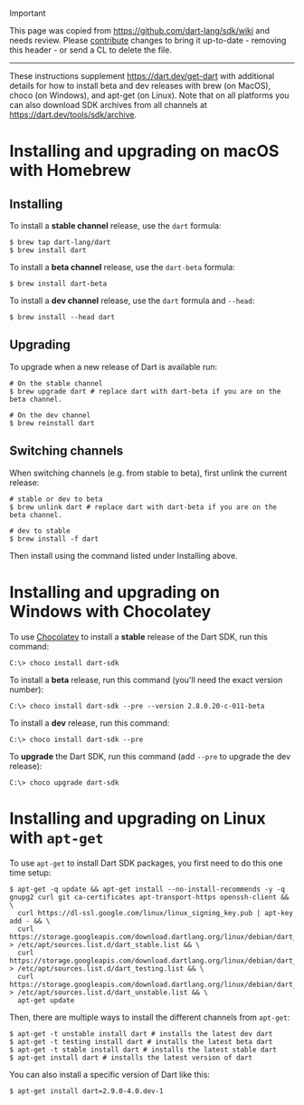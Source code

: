 > [!IMPORTANT]
> This page was copied from https://github.com/dart-lang/sdk/wiki and needs review.
> Please [contribute](../CONTRIBUTING.md) changes to bring it up-to-date -
> removing this header - or send a CL to delete the file.

---

These instructions supplement https://dart.dev/get-dart with additional details for how to install beta and dev releases with brew (on MacOS), choco (on Windows), and apt-get (on Linux). Note that on all platforms you can also download SDK archives from all channels at https://dart.dev/tools/sdk/archive.

# Installing and upgrading on macOS with Homebrew

## Installing

To install a **stable channel** release, use the `dart` formula:

```terminal
$ brew tap dart-lang/dart
$ brew install dart
```

To install a **beta channel** release, use the `dart-beta` formula:

```terminal
$ brew install dart-beta
```

To install a **dev channel** release, use the `dart` formula and `--head`:

```terminal
$ brew install --head dart
```

## Upgrading

To upgrade when a new release of Dart is available run:

```terminal
# On the stable channel
$ brew upgrade dart # replace dart with dart-beta if you are on the beta channel.

# On the dev channel
$ brew reinstall dart
```

## Switching channels

When switching channels (e.g. from stable to beta), first unlink the current release:

```terminal
# stable or dev to beta
$ brew unlink dart # replace dart with dart-beta if you are on the beta channel.

# dev to stable
$ brew install -f dart
```

Then install using the command listed under Installing above.

# Installing and upgrading on Windows with Chocolatey

To use [Chocolatey][] to install a **stable** release of the Dart SDK, run this
command:

```terminal
C:\> choco install dart-sdk
```

To install a **beta** release, run this command (you'll need the exact version
number):

```terminal
C:\> choco install dart-sdk --pre --version 2.8.0.20-c-011-beta
```

To install a **dev** release, run this command:

```terminal
C:\> choco install dart-sdk --pre
```

To **upgrade** the Dart SDK, run this command
(add `--pre` to upgrade the dev release):

```terminal
C:\> choco upgrade dart-sdk
```

# Installing and upgrading on Linux with `apt-get`

To use `apt-get` to install Dart SDK packages, you first need to do this one time setup:

```
$ apt-get -q update && apt-get install --no-install-recommends -y -q gnupg2 curl git ca-certificates apt-transport-https openssh-client && \
  curl https://dl-ssl.google.com/linux/linux_signing_key.pub | apt-key add - && \
  curl https://storage.googleapis.com/download.dartlang.org/linux/debian/dart_stable.list > /etc/apt/sources.list.d/dart_stable.list && \
  curl https://storage.googleapis.com/download.dartlang.org/linux/debian/dart_testing.list > /etc/apt/sources.list.d/dart_testing.list && \
  curl https://storage.googleapis.com/download.dartlang.org/linux/debian/dart_unstable.list > /etc/apt/sources.list.d/dart_unstable.list && \
  apt-get update
```

Then, there are multiple ways to install the different channels from `apt-get`:
```
$ apt-get -t unstable install dart # installs the latest dev dart
$ apt-get -t testing install dart # installs the latest beta dart
$ apt-get -t stable install dart # installs the latest stable dart
$ apt-get install dart # installs the latest version of dart
```

You can also install a specific version of Dart like this:
```
$ apt-get install dart=2.9.0-4.0.dev-1
```

[Chocolatey]: https://chocolatey.org
